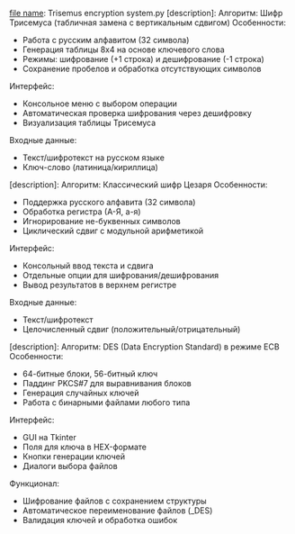 [file name]: Trisemus encryption system.py
[description]:
Алгоритм: Шифр Трисемуса (табличная замена с вертикальным сдвигом)
Особенности:
- Работа с русским алфавитом (32 символа)
- Генерация таблицы 8x4 на основе ключевого слова
- Режимы: шифрование (+1 строка) и дешифрование (-1 строка)
- Сохранение пробелов и обработка отсутствующих символов

Интерфейс:
- Консольное меню с выбором операции
- Автоматическая проверка шифрования через дешифровку
- Визуализация таблицы Трисемуса

Входные данные: 
- Текст/шифротекст на русском языке
- Ключ-слово (латиница/кириллица)

[file name]: Caesar_cipher.py  
[description]:
Алгоритм: Классический шифр Цезаря
Особенности:
- Поддержка русского алфавита (32 символа)
- Обработка регистра (А-Я, а-я)
- Игнорирование не-буквенных символов
- Циклический сдвиг с модульной арифметикой

Интерфейс:
- Консольный ввод текста и сдвига
- Отдельные опции для шифрования/дешифрования
- Вывод результатов в верхнем регистре

Входные данные:
- Текст/шифротекст
- Целочисленный сдвиг (положительный/отрицательный)

[file name]: DES.py
[description]:
Алгоритм: DES (Data Encryption Standard) в режиме ECB
Особенности:
- 64-битные блоки, 56-битный ключ
- Паддинг PKCS#7 для выравнивания блоков
- Генерация случайных ключей
- Работа с бинарными файлами любого типа

Интерфейс:
- GUI на Tkinter
- Поля для ключа в HEX-формате
- Кнопки генерации ключей
- Диалоги выбора файлов

Функционал:
- Шифрование файлов с сохранением структуры
- Автоматическое переименование файлов (_DES)
- Валидация ключей и обработка ошибок